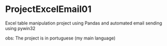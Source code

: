 # ProjectExcelEmail01
Excel table manipulation project using Pandas and automated email sending using pywin32

obs: The project is in portuguese (my main language)
